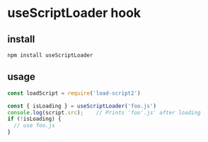 # useScriptLoader hook

## install

```
npm install useScriptLoader
```

## usage

```js
const loadScript = require('load-script2')

const { isLoading } = useScriptLoader('foo.js')
console.log(script.src);    // Prints 'foo'.js' after loading
if (!isLoading) {
  // use foo.js
}
```

